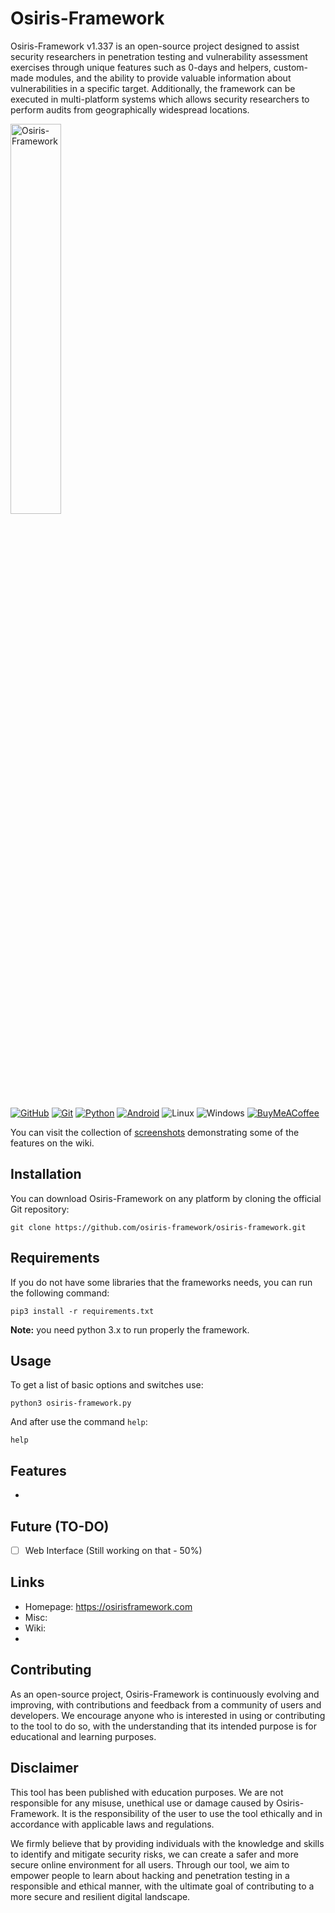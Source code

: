 # Osiris-Framework
Osiris-Framework v1.337 is an open-source project designed to assist security researchers in penetration testing and vulnerability assessment exercises through unique features such as 0-days and helpers, custom-made modules, and the ability to provide valuable information about vulnerabilities in a specific target. Additionally, the framework can be executed in multi-platform systems which allows security researchers to perform audits from geographically widespread locations.


<img src="https://user-images.githubusercontent.com/119005933/221377006-e77044ab-5d12-4e6b-86cc-2ddc504ca121.png"  width=40% height=40% alt="Osiris-Framework">


[![GitHub](https://img.shields.io/badge/github-%23121011.svg?style=for-the-badge&logo=github&logoColor=white)](https://github.com/osiris-framework/osiris-framework)
[![Git](https://img.shields.io/badge/git-%23F05033.svg?style=for-the-badge&logo=git&logoColor=white)](https://git-scm.com)
[![Python](https://img.shields.io/badge/python-3670A0?style=for-the-badge&logo=python&logoColor=ffdd54)](https://www.python.org)
[![Android](https://img.shields.io/badge/Android-3DDC84?style=for-the-badge&logo=android&logoColor=white)](https://www.android.com/)
![Linux](https://img.shields.io/badge/Linux-FCC624?style=for-the-badge&logo=linux&logoColor=black)
![Windows](https://img.shields.io/badge/Windows-0078D6?style=for-the-badge&logo=windows&logoColor=white)
[![BuyMeACoffee](https://img.shields.io/badge/Buy%20Us%20a%20Coffee-ffdd00?style=for-the-badge&logo=buy-me-a-coffee&logoColor=black)](https://www.buymeacoffee.com/osirisframework)


You can visit the collection of [screenshots](https://github.com/osiris-framework/osiris-framework-misc) demonstrating some of the features on the wiki.

## Installation

You can download Osiris-Framework on any platform by cloning the official Git repository:

```
git clone https://github.com/osiris-framework/osiris-framework.git
```

## Requirements

If you do not have some libraries that the frameworks needs, you can run the following command:

```
pip3 install -r requirements.txt
```

**Note:** you need python 3.x to run properly the framework.

## Usage

To get a list of basic options and switches use:

```
python3 osiris-framework.py
```

And after use the command `help`:

```
help
```

## Features
- 

## Future (TO-DO)
- [ ] Web Interface (Still working on that - 50%)


## Links
- Homepage: https://osirisframework.com
- Misc:
- Wiki: 
- 

## Contributing

As an open-source project, Osiris-Framework is continuously evolving and improving, with contributions and feedback from a community of users and developers. We encourage anyone who is interested in using or contributing to the tool to do so, with the understanding that its intended purpose is for educational and learning purposes.



## Disclaimer

This tool has been published with education purposes. We are not responsible for any misuse, unethical use or damage caused by Osiris-Framework. It is the responsibility of the user to use the tool ethically and in accordance with applicable laws and regulations.

We firmly believe that by providing individuals with the knowledge and skills to identify and mitigate security risks, we can create a safer and more secure online environment for all users. Through our tool, we aim to empower people to learn about hacking and penetration testing in a responsible and ethical manner, with the ultimate goal of contributing to a more secure and resilient digital landscape.
